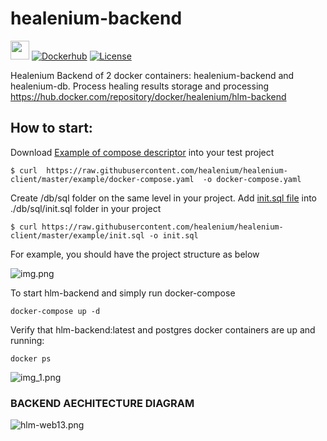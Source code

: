 # healenium-backend
[<img src="https://cdn0.iconfinder.com/data/icons/social-media-2104/24/social_media_social_media_logo_docker-128.png" width="30"/>](https://cdn0.iconfinder.com/data/icons/social-media-2104/24/social_media_social_media_logo_docker-128.png)
[![Dockerhub](https://img.shields.io/docker/v/healenium/hlm-backend.svg?sort=date)](https://img.shields.io/docker/v/healenium/hlm-backend.svg?sort=date)
[![License](https://img.shields.io/badge/license-Apache-brightgreen.svg)](https://www.apache.org/licenses/LICENSE-2.0)

Healenium Backend of 2 docker containers: healenium-backend and healenium-db. Process healing results storage and processing 
https://hub.docker.com/repository/docker/healenium/hlm-backend

## How to start:

Download [Example of compose descriptor](https://github.com/healenium/healenium-client/blob/master/example/docker-compose.yaml) into your test project 
```
$ curl  https://raw.githubusercontent.com/healenium/healenium-client/master/example/docker-compose.yaml  -o docker-compose.yaml
```

Create /db/sql folder on the same level in your project. Add [init.sql file](https://github.com/healenium/healenium-client/blob/master/example/init.sql) into ./db/sql/init.sql folder in your project
```
$ curl https://raw.githubusercontent.com/healenium/healenium-client/master/example/init.sql -o init.sql
```
For example, you should have the project structure as below

![img.png](img.png)

To start hlm-backend and simply run docker-compose 
```
docker-compose up -d
```
Verify that hlm-backend:latest and postgres docker containers are up and running:
```
docker ps
```
![img_1.png](img_1.png)
### BACKEND AECHITECTURE DIAGRAM

![hlm-web13.png](..%2F..%2FDownloads%2Fhlm-web13.png)
